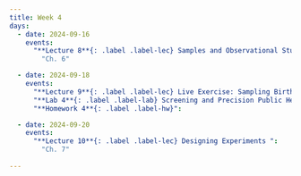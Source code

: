 ```yaml
---
title: Week 4
days:
  - date: 2024-09-16
    events:
      "**Lecture 8**{: .label .label-lec} Samples and Observational Studies ":
        "Ch. 6"

  - date: 2024-09-18
    events:
      "**Lecture 9**{: .label .label-lec} Live Exercise: Sampling Births from US Territories ":
      "**Lab 4**{: .label .label-lab} Screening and Precision Public Health (Due Sept 20th)":
      "**Homework 4**{: .label .label-hw}": 

  - date: 2024-09-20
    events:
      "**Lecture 10**{: .label .label-lec} Designing Experiments ":
        "Ch. 7"
      
---
```

